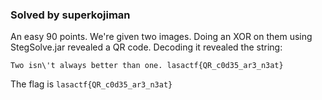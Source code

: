 ### Solved by superkojiman

An easy 90 points. We're given two images. Doing an XOR on them using StegSolve.jar revealed a QR code. Decoding it revealed the string: 

```
Two isn\'t always better than one. lasactf{QR_c0d35_ar3_n3at}
```

The flag is `lasactf{QR_c0d35_ar3_n3at}`
